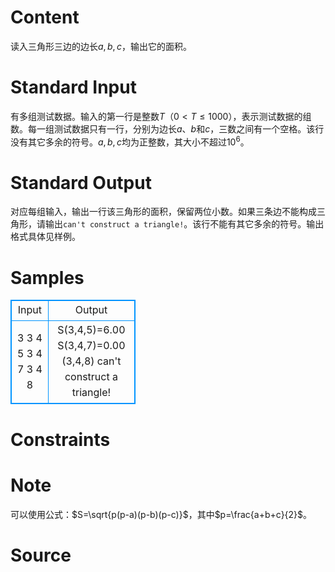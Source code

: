 
# Content

读入三角形三边的边长$a,b,c$，输出它的面积。

# Standard Input

有多组测试数据。输入的第一行是整数$T$（$0<T\le 1000$），表示测试数据的组数。每一组测试数据只有一行，分别为边长$a$、$b$和$c$，三数之间有一个空格。该行没有其它多余的符号。$a,b,c$均为正整数，其大小不超过$10^6$。

# Standard Output

对应每组输入，输出一行该三角形的面积，保留两位小数。如果三条边不能构成三角形，请输出`can't construct a triangle!`。该行不能有其它多余的符号。输出格式具体见样例。

# Samples

<style>
        table,table tr th, table tr td { border:1px solid #0094ff; }
        table { width: 200px; min-height: 25px; line-height: 25px; text-align: center; border-collapse: collapse;}   
    </style>
<table>
	<tr>
		<td>Input</td>
		<td>Output</td>
	</tr>
<tr><td>3
3 4 5
3 4 7
3 4 8</td><td>S(3,4,5)=6.00
S(3,4,7)=0.00
(3,4,8) can't construct a triangle!</td></tr></table>


# Constraints



# Note

可以使用公式：$S=\sqrt{p(p-a)(p-b)(p-c)}$，其中$p=\frac{a+b+c}{2}$。

# Source


